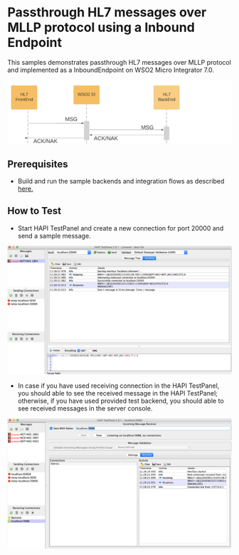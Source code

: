 # Passthrough HL7 messages over MLLP protocol using a Inbound Endpoint

This samples demonstrates passthrough HL7 messages over MLLP protocol and implemented as a InboundEndpoint on WSO2 Micro Integrator 7.0. 

![Passthrough HL7 messages over MLLP protocol using a proxy service ](images/case-1.png)

## Prerequisites

* Build and run the sample backends and integration flows as described  [here.](https://github.com/sagara-gunathunga/hl7-wso2-integration-samples/blob/master/README.md#how-to-build)



## How to Test



* Start HAPI TestPanel and create a new connection for port 20000 and send a sample message. 

![Sending a message to HL7 InboundEndpoint ](images/2.png?raw=true)


* In case if you have used receiving connection in the HAPI TestPanel, you should able to see the received message in the 
HAPI TestPanel; otherwise, if you have used provided test backend, you should able to see received messages in the 
server console.  

![Sending a message to HL7 InboundEndpoint ](images/3.png?raw=true)

 


